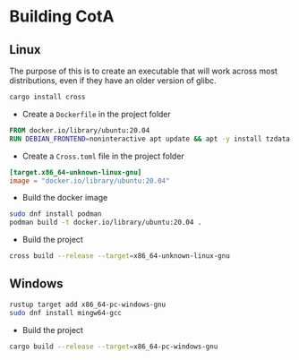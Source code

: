 # Building CotA

## Linux

The purpose of this is to create an executable that will work across most distributions, even if they have an older version of glibc.

```bash
cargo install cross
```

- Create a `Dockerfile` in the project folder

```Dockerfile
FROM docker.io/library/ubuntu:20.04
RUN DEBIAN_FRONTEND=noninteractive apt update && apt -y install tzdata && apt -y install clang pkg-config cmake libfontconfig-dev libx11-xcb-dev libxcb-render-util0-dev libxcb-shape0-dev libxcb-xfixes0-dev
```

- Create a `Cross.toml` file in the project folder

```toml
[target.x86_64-unknown-linux-gnu]
image = "docker.io/library/ubuntu:20.04"
```

- Build the docker image

```bash
sudo dnf install podman
podman build -t docker.io/library/ubuntu:20.04 .
```

- Build the project

```bash
cross build --release --target=x86_64-unknown-linux-gnu
```

## Windows

```bash
rustup target add x86_64-pc-windows-gnu
sudo dnf install mingw64-gcc
```

- Build the project

```bash
cargo build --release --target=x86_64-pc-windows-gnu
```
